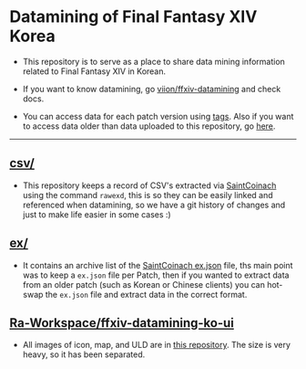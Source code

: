 # Datamining of Final Fantasy XIV Korea

* This repository is to serve as a place to share data mining information related to Final Fantasy XIV in Korean.

* If you want to know datamining, go [viion/ffxiv-datamining](https://github.com/viion/ffxiv-datamining) and check docs.

* You can access data for each patch version using [tags](https://github.com/Ra-Workspace/ffxiv-datamining-ko/releases). Also if you want to access data older than data uploaded to this repository, go [here](https://github.com/Ra-Workspace/ffxiv-ko-datamining).

---

## [csv/](https://github.com/Ra-Workspace/ffxiv-datamining-ko/tree/master/csv)

* This repository keeps a record of CSV's extracted via [SaintCoinach](https://github.com/ufx/SaintCoinach/releases) using the command `rawexd`, this is so they can be easily linked and referenced when datamining, so we have a git history of changes and just to make life easier in some cases :)

## [ex/](https://github.com/Ra-Workspace/ffxiv-datamining-ko/tree/master/ex)

* It contains an archive list of the [SaintCoinach ex.json](https://github.com/ufx/SaintCoinach/blob/master/SaintCoinach/ex.json) file, ths main point was to keep a `ex.json` file per Patch, then if you wanted to extract data from an older patch (such as Korean or Chinese clients) you can hot-swap the `ex.json` file and extract data in the correct format.

## [Ra-Workspace/ffxiv-datamining-ko-ui](https://github.com/Ra-Workspace/ffxiv-datamining-ko-ui)

* All images of icon, map, and ULD are in [this repository](https://github.com/Ra-Workspace/ffxiv-datamining-ko-ui). The size is very heavy, so it has been separated.
